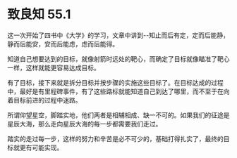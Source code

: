 # 致良知 55.1

这一次开始了四书中《大学》的学习，文章中讲到--知止而后有定，定而后能静，静而后能安，安而后能虑，虑而后能得。

知道自己想要达到的目标，就像射箭时远处的靶心，而确定了目标就像瞄准了靶心一样，这样就能更容易达成目标。

有了目标，接下来就是拆分目标并按步骤的实施这些目标了。在目标达成的过程中，最好是有里程碑事件，有了这些路标就能知道自己到达了哪里，而不至于在向着目标前进的过程中迷路。

所谓仰望星空，脚踏实地，他们两者是相辅相成、缺一不可的。如果我们的征途是星辰大海，那么走向星辰大海的每一步都需要我们走过。

踏实的走过每一步，这样的努力和辛苦是必不可少的，基础打得扎实了，最终的目标就更有可能实现。
